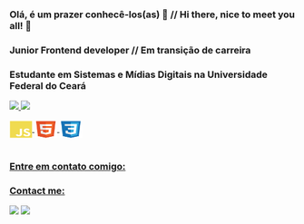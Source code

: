 ### Olá, é um prazer conhecê-los(as) 👋 // Hi there, nice to meet you all! 👋

### Junior Frontend developer // Em transição de carreira
### Estudante em Sistemas e Mídias Digitais na Universidade Federal do Ceará


 <div>
  <a href="https://github.com/HelanoSM">
  <img height="180em" src="https://github-readme-stats.vercel.app/api?username=HelanoSM&show_icons=true&theme=tokyonight&include_all_commits=true&count_private=true"/>
  <img height="180em" src="https://github-readme-stats.vercel.app/api/top-langs/?username=HelanoSM&layout=compact&langs_count=6&theme=tokyonight"/>
</div>
<div style="display: inline_block"><br>
  <img align="center" alt="Js" height="30" width="40" src="https://raw.githubusercontent.com/devicons/devicon/master/icons/javascript/javascript-plain.svg">
  <img align="center" alt="HTML" height="30" width="40" src="https://raw.githubusercontent.com/devicons/devicon/master/icons/html5/html5-original.svg">
  <img align="center" alt="CSS" height="30" width="40" src="https://raw.githubusercontent.com/devicons/devicon/master/icons/css3/css3-original.svg">
</div>
 
 <br>
 
 ### Entre em contato comigo:
 ### Contact me:
 
<div> 
  <a href = "mailto:helano.macambira@gmail.com" target="_blank" rel="noopener noreferrer"><img src="https://img.shields.io/badge/-Gmail-%23333?style=for-the-badge&logo=gmail&logoColor=white" target="_blank"></a>
  <a href="#" onclick='window.open("https://www.linkedin.com/in/helano-sousa-macambira-074891174");return;'><img src="https://img.shields.io/badge/-LinkedIn-%230077B5?style=for-the-badge&logo=linkedin&logoColor=white" target="_blank"></a> 
</div>
